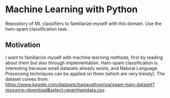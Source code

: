 # Machine Learning with Python 

Repository of ML classifiers to familiarize myself with this domain. Use the ham-spam classification task. 

## Motivation 

I want to familiarize myself with machine learning methods, first by reading about them but also through implementation. Ham-spam classification is interesting because small datasets already exists, and Natural Language Processing techniques can be applied on them (which are very trendy). The dataset comes from: https://www.kaggle.com/datasets/bagavathypriya/spam-ham-dataset?resource=download&select=spamhamdata.csv.



